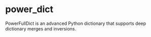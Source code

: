 # power_dict
PowerFullDict is an advanced Python dictionary that supports deep dictionary merges and inversions.
